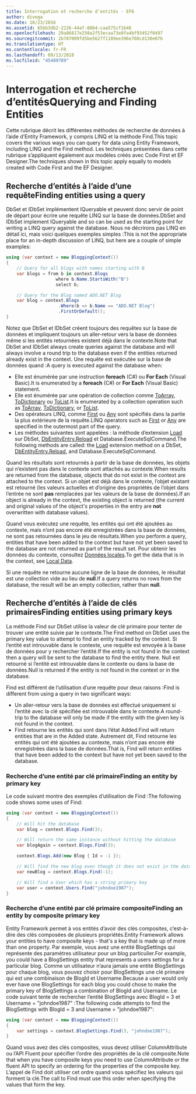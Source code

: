 ```yaml
---
title: Interrogation et recherche d’entités - EF6
author: divega
ms.date: 10/23/2016
ms.assetid: 65bb3db2-2226-44af-8864-caa575cf1b46
ms.openlocfilehash: 29a86817e250a2f53ecaa73e8fa4bf93452f0497
ms.sourcegitcommit: 2b787009fd5be5627f1189ee396e708cd130e07b
ms.translationtype: HT
ms.contentlocale: fr-FR
ms.lasthandoff: 09/13/2018
ms.locfileid: "45489789"
---
```

# <a name="querying-and-finding-entities"></a><span data-ttu-id="9c934-102">Interrogation et recherche d’entités</span><span class="sxs-lookup"><span data-stu-id="9c934-102">Querying and Finding Entities</span></span>
<span data-ttu-id="9c934-103">Cette rubrique décrit les différentes méthodes de recherche de données à l’aide d’Entity Framework, y compris LINQ et la méthode Find.</span><span class="sxs-lookup"><span data-stu-id="9c934-103">This topic covers the various ways you can query for data using Entity Framework, including LINQ and the Find method.</span></span> <span data-ttu-id="9c934-104">Les techniques présentées dans cette rubrique s’appliquent également aux modèles créés avec Code First et EF Designer.</span><span class="sxs-lookup"><span data-stu-id="9c934-104">The techniques shown in this topic apply equally to models created with Code First and the EF Designer.</span></span>  

## <a name="finding-entities-using-a-query"></a><span data-ttu-id="9c934-105">Recherche d’entités à l’aide d’une requête</span><span class="sxs-lookup"><span data-stu-id="9c934-105">Finding entities using a query</span></span>  

<span data-ttu-id="9c934-106">DbSet et IDbSet implémentent IQueryable et peuvent donc servir de point de départ pour écrire une requête LINQ sur la base de données.</span><span class="sxs-lookup"><span data-stu-id="9c934-106">DbSet and IDbSet implement IQueryable and so can be used as the starting point for writing a LINQ query against the database.</span></span> <span data-ttu-id="9c934-107">Nous ne décrirons pas LINQ en détail ici, mais voici quelques exemples simples :</span><span class="sxs-lookup"><span data-stu-id="9c934-107">This is not the appropriate place for an in-depth discussion of LINQ, but here are a couple of simple examples:</span></span>  

``` csharp
using (var context = new BloggingContext())
{
    // Query for all blogs with names starting with B
    var blogs = from b in context.Blogs
                   where b.Name.StartsWith("B")
                   select b;

    // Query for the Blog named ADO.NET Blog
    var blog = context.Blogs
                    .Where(b => b.Name == "ADO.NET Blog")
                    .FirstOrDefault();
}
```  

<span data-ttu-id="9c934-108">Notez que DbSet et IDbSet créent toujours des requêtes sur la base de données et impliquent toujours un aller-retour vers la base de données même si les entités retournées existent déjà dans le contexte.</span><span class="sxs-lookup"><span data-stu-id="9c934-108">Note that DbSet and IDbSet always create queries against the database and will always involve a round trip to the database even if the entities returned already exist in the context.</span></span> <span data-ttu-id="9c934-109">Une requête est exécutée sur la base de données quand :</span><span class="sxs-lookup"><span data-stu-id="9c934-109">A query is executed against the database when:</span></span>  

- <span data-ttu-id="9c934-110">Elle est énumérée par une instruction **foreach** (C#) ou **For Each** (Visual Basic).</span><span class="sxs-lookup"><span data-stu-id="9c934-110">It is enumerated by a **foreach** (C#) or **For Each** (Visual Basic) statement.</span></span>  
- <span data-ttu-id="9c934-111">Elle est énumérée par une opération de collection comme [ToArray](https://msdn.microsoft.com/library/bb298736), [ToDictionary](https://msdn.microsoft.com/library/system.linq.enumerable.todictionary) ou [ToList](https://msdn.microsoft.com/library/bb342261).</span><span class="sxs-lookup"><span data-stu-id="9c934-111">It is enumerated by a collection operation such as [ToArray](https://msdn.microsoft.com/library/bb298736), [ToDictionary](https://msdn.microsoft.com/library/system.linq.enumerable.todictionary), or [ToList](https://msdn.microsoft.com/library/bb342261).</span></span>  
- <span data-ttu-id="9c934-112">Des opérateurs LINQ, comme [First](https://msdn.microsoft.com/library/bb291976) ou [Any](https://msdn.microsoft.com/library/bb337697) sont spécifiés dans la partie la plus extérieure de la requête.</span><span class="sxs-lookup"><span data-stu-id="9c934-112">LINQ operators such as [First](https://msdn.microsoft.com/library/bb291976) or [Any](https://msdn.microsoft.com/library/bb337697) are specified in the outermost part of the query.</span></span>  
- <span data-ttu-id="9c934-113">Les méthodes suivantes sont appelées : la méthode d’extension [Load](https://msdn.microsoft.com/library/system.data.entity.dbextensions.load) sur DbSet, [DbEntityEntry.Reload](https://msdn.microsoft.com/library/system.data.entity.infrastructure.dbentityentry.reload.aspx) et Database.ExecuteSqlCommand.</span><span class="sxs-lookup"><span data-stu-id="9c934-113">The following methods are called: the [Load](https://msdn.microsoft.com/library/system.data.entity.dbextensions.load) extension method on a DbSet, [DbEntityEntry.Reload](https://msdn.microsoft.com/library/system.data.entity.infrastructure.dbentityentry.reload.aspx), and Database.ExecuteSqlCommand.</span></span>  

<span data-ttu-id="9c934-114">Quand les résultats sont retournés à partir de la base de données, les objets qui n’existent pas dans le contexte sont attachés au contexte.</span><span class="sxs-lookup"><span data-stu-id="9c934-114">When results are returned from the database, objects that do not exist in the context are attached to the context.</span></span> <span data-ttu-id="9c934-115">Si un objet est déjà dans le contexte, l’objet existant est retourné (les valeurs actuelles et d’origine des propriétés de l’objet dans l’entrée ne sont **pas** remplacées par les valeurs de la base de données).</span><span class="sxs-lookup"><span data-stu-id="9c934-115">If an object is already in the context, the existing object is returned (the current and original values of the object's properties in the entry are **not** overwritten with database values).</span></span>  

<span data-ttu-id="9c934-116">Quand vous exécutez une requête, les entités qui ont été ajoutées au contexte, mais n’ont pas encore été enregistrées dans la base de données, ne sont pas retournées dans le jeu de résultats.</span><span class="sxs-lookup"><span data-stu-id="9c934-116">When you perform a query, entities that have been added to the context but have not yet been saved to the database are not returned as part of the result set.</span></span> <span data-ttu-id="9c934-117">Pour obtenir les données du contexte, consultez [Données locales](~/ef6/querying/local-data.md).</span><span class="sxs-lookup"><span data-stu-id="9c934-117">To get the data that is in the context, see [Local Data](~/ef6/querying/local-data.md).</span></span>  

<span data-ttu-id="9c934-118">Si une requête ne retourne aucune ligne de la base de données, le résultat est une collection vide au lieu de **null**.</span><span class="sxs-lookup"><span data-stu-id="9c934-118">If a query returns no rows from the database, the result will be an empty collection, rather than **null**.</span></span>  

## <a name="finding-entities-using-primary-keys"></a><span data-ttu-id="9c934-119">Recherche d’entités à l’aide de clés primaires</span><span class="sxs-lookup"><span data-stu-id="9c934-119">Finding entities using primary keys</span></span>  

<span data-ttu-id="9c934-120">La méthode Find sur DbSet utilise la valeur de clé primaire pour tenter de trouver une entité suivie par le contexte.</span><span class="sxs-lookup"><span data-stu-id="9c934-120">The Find method on DbSet uses the primary key value to attempt to find an entity tracked by the context.</span></span> <span data-ttu-id="9c934-121">Si l’entité est introuvable dans le contexte, une requête est envoyée à la base de données pour y rechercher l’entité.</span><span class="sxs-lookup"><span data-stu-id="9c934-121">If the entity is not found in the context then a query will be sent to the database to find the entity there.</span></span> <span data-ttu-id="9c934-122">Null est retourné si l’entité est introuvable dans le contexte ou dans la base de données.</span><span class="sxs-lookup"><span data-stu-id="9c934-122">Null is returned if the entity is not found in the context or in the database.</span></span>  

<span data-ttu-id="9c934-123">Find est différent de l’utilisation d’une requête pour deux raisons :</span><span class="sxs-lookup"><span data-stu-id="9c934-123">Find is different from using a query in two significant ways:</span></span>  

- <span data-ttu-id="9c934-124">Un aller-retour vers la base de données est effectué uniquement si l’entité avec la clé spécifiée est introuvable dans le contexte.</span><span class="sxs-lookup"><span data-stu-id="9c934-124">A round-trip to the database will only be made if the entity with the given key is not found in the context.</span></span>  
- <span data-ttu-id="9c934-125">Find retourne les entités qui sont dans l’état Added.</span><span class="sxs-lookup"><span data-stu-id="9c934-125">Find will return entities that are in the Added state.</span></span> <span data-ttu-id="9c934-126">Autrement dit, Find retourne les entités qui ont été ajoutées au contexte, mais n’ont pas encore été enregistrées dans la base de données.</span><span class="sxs-lookup"><span data-stu-id="9c934-126">That is, Find will return entities that have been added to the context but have not yet been saved to the database.</span></span>  
### <a name="finding-an-entity-by-primary-key"></a><span data-ttu-id="9c934-127">Recherche d’une entité par clé primaire</span><span class="sxs-lookup"><span data-stu-id="9c934-127">Finding an entity by primary key</span></span>  

<span data-ttu-id="9c934-128">Le code suivant montre des exemples d’utilisation de Find :</span><span class="sxs-lookup"><span data-stu-id="9c934-128">The following code shows some uses of Find:</span></span>  

``` csharp
using (var context = new BloggingContext())
{
    // Will hit the database
    var blog = context.Blogs.Find(3);

    // Will return the same instance without hitting the database
    var blogAgain = context.Blogs.Find(3);

    context.Blogs.Add(new Blog { Id = -1 });

    // Will find the new blog even though it does not exist in the database
    var newBlog = context.Blogs.Find(-1);

    // Will find a User which has a string primary key
    var user = context.Users.Find("johndoe1987");
}
```  

### <a name="finding-an-entity-by-composite-primary-key"></a><span data-ttu-id="9c934-129">Recherche d’une entité par clé primaire composite</span><span class="sxs-lookup"><span data-stu-id="9c934-129">Finding an entity by composite primary key</span></span>  

<span data-ttu-id="9c934-130">Entity Framework permet à vos entités d’avoir des clés composites, c’est-à-dire des clés composées de plusieurs propriétés.</span><span class="sxs-lookup"><span data-stu-id="9c934-130">Entity Framework allows your entities to have composite keys - that's a key that is made up of more than one property.</span></span> <span data-ttu-id="9c934-131">Par exemple, vous avez une entité BlogSettings qui représente des paramètres utilisateur pour un blog particulier.</span><span class="sxs-lookup"><span data-stu-id="9c934-131">For example, you could have a BlogSettings entity that represents a users settings for a particular blog.</span></span> <span data-ttu-id="9c934-132">Comme un utilisateur n’aura jamais une entité BlogSettings pour chaque blog, vous pouvez choisir pour BlogSettings une clé primaire qui est une combinaison de BlogId et Username.</span><span class="sxs-lookup"><span data-stu-id="9c934-132">Because a user would only ever have one BlogSettings for each blog you could chose to make the primary key of BlogSettings a combination of BlogId and Username.</span></span> <span data-ttu-id="9c934-133">Le code suivant tente de rechercher l’entité BlogSettings avec BlogId = 3 et Username = "johndoe1987" :</span><span class="sxs-lookup"><span data-stu-id="9c934-133">The following code attempts to find the BlogSettings with BlogId = 3 and Username = "johndoe1987":</span></span>  

``` csharp  
using (var context = new BloggingContext())
{
    var settings = context.BlogSettings.Find(3, "johndoe1987");
}
```  

<span data-ttu-id="9c934-134">Quand vous avez des clés composites, vous devez utiliser ColumnAttribute ou l’API Fluent pour spécifier l’ordre des propriétés de la clé composite.</span><span class="sxs-lookup"><span data-stu-id="9c934-134">Note that when you have composite keys you need to use ColumnAttribute or the fluent API to specify an ordering for the properties of the composite key.</span></span> <span data-ttu-id="9c934-135">L’appel de Find doit utiliser cet ordre quand vous spécifiez les valeurs qui forment la clé.</span><span class="sxs-lookup"><span data-stu-id="9c934-135">The call to Find must use this order when specifying the values that form the key.</span></span>  

